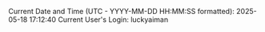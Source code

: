 Current Date and Time (UTC - YYYY-MM-DD HH:MM:SS formatted): 2025-05-18 17:12:40
Current User's Login: luckyaiman
